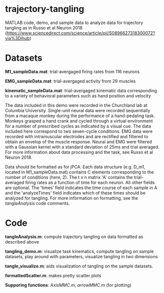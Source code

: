 # trajectory-tangling
MATLAB code, demo, and sample data to analyze data for trajectory tangling as in Russo et al Neuron 2018 (https://www.sciencedirect.com/science/article/pii/S0896627318300072?via%3Dihub)

# Datasets
**M1_sampleData.mat**: trial-avergaged firing rates from 116 neurons

**EMG_sampleData.mat**: trial-avergaged activity from 29 muscles

**kinematic_sampleData.mat**: trial-avergaged kinematic data corresponding to a variety of behavioral parameters such as hand position and velocity 

The data included in this demo were recorded in the Churchland lab at Columbia University. Single-unit neural data were recorded sequentially from a macaque monkey during the performance of a hand-pedaling task.  Monkeys grasped a hand crank and cycled through a virtual environment for a number of prescribed cycles as indicated by a visual cue. The data included here correspond to two seven-cycle conditions. EMG data were recorded with intramuscular electrodes and are rectified and filtered to obtain an envelop of the muscle response. Neural and EMG were filtered with a Gaussian kernel with a standard deviation of 25ms and trial averaged. For more information about data processing and the task, see Russo et al Neuron 2018. 

Data should be formatted as for jPCA. Each data structure (e.g. D_m1, located in M1_sampleData.mat) contains C elements corresponding to the number of conditions (here, 2). The t x n matrix 'A' contains the trial-averaged firing rates as a function of time for each neuron. All other fields are optional. The 'times' field indicates the time course of each sample in A and the 'analyzeTimes' field indicates which of these times should be analyzed for tangling. For more information on formatting, see the *tangleAnalysis* code comments.

# Code

**tangleAnalysis.m**: compute trajectory tangling on data formatted as described above

**tangling_demo.m**: visualize task kinematics, compute tangling on sample datasets, play around with parameters, visualize tangling in two dimensions

**tangle_visualize.m**: aids visualization of tangling on the sample datasets. 

**formattedScatter.m**: makes pretty scatter plots

**Supporing functions**: *AxisMMC.m*, *arrowMMC.m* (for plotting)

